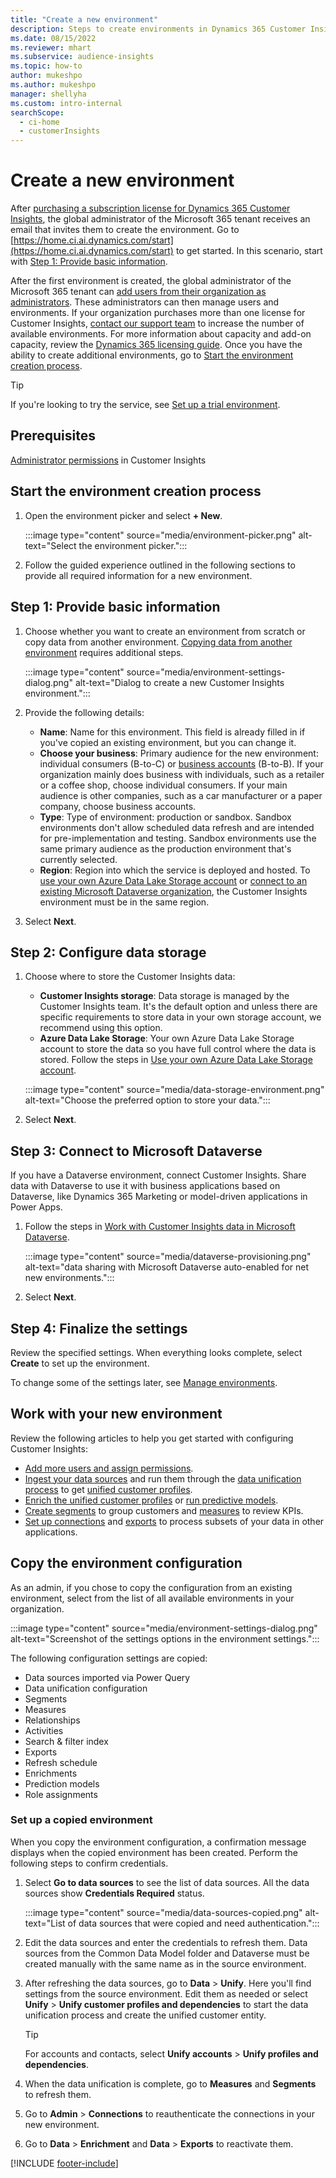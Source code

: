 ```yaml
---
title: "Create a new environment"
description: Steps to create environments in Dynamics 365 Customer Insights.
ms.date: 08/15/2022
ms.reviewer: mhart
ms.subservice: audience-insights
ms.topic: how-to
author: mukeshpo
ms.author: mukeshpo
manager: shellyha
ms.custom: intro-internal
searchScope: 
  - ci-home
  - customerInsights
---
```


# Create a new environment

After [purchasing a subscription license for Dynamics 365 Customer Insights](paid-license.md), the global administrator of the Microsoft 365 tenant receives an email that invites them to create the environment. Go to [https://home.ci.ai.dynamics.com/start](https://home.ci.ai.dynamics.com/start) to get started. In this scenario, start with [Step 1: Provide basic information](#step-1-provide-basic-information).

After the first environment is created, the global administrator of the Microsoft 365 tenant can [add users from their organization as administrators](permissions.md). These administrators can then manage users and environments. If your organization purchases more than one license for Customer Insights, [contact our support team](https://go.microsoft.com/fwlink/?linkid=2079641) to increase the number of available environments. For more information about capacity and add-on capacity, review the [Dynamics 365 licensing guide](https://go.microsoft.com/fwlink/?LinkId=866544). Once you have the ability to create additional environments, go to [Start the environment creation process](#start-the-environment-creation-process).

> [!TIP]
> If you're looking to try the service, see [Set up a trial environment](trial-signup.md).

## Prerequisites

[Administrator permissions](permissions.md) in Customer Insights

## Start the environment creation process

1. Open the environment picker and select **+ New**.
  
   :::image type="content" source="media/environment-picker.png" alt-text="Select the environment picker.":::

1. Follow the guided experience outlined in the following sections to provide all required information for a new environment.

## Step 1: Provide basic information

1. Choose whether you want to create an environment from scratch or copy data from another environment. [Copying data from another environment](#copy-the-environment-configuration) requires additional steps.

   :::image type="content" source="media/environment-settings-dialog.png" alt-text="Dialog to create a new Customer Insights environment.":::

1. Provide the following details:

   - **Name**: Name for this environment. This field is already filled in if you've copied an existing environment, but you can change it.
   - **Choose your business**: Primary audience for the new environment: individual consumers (B-to-C) or [business accounts](work-with-business-accounts.md) (B-to-B). If your organization mainly does business with individuals, such as a retailer or a coffee shop, choose individual consumers. If your main audience is other companies, such as a car manufacturer or a paper company, choose business accounts.
   - **Type**: Type of environment: production or sandbox. Sandbox environments don't allow scheduled data refresh and are intended for pre-implementation and testing. Sandbox environments use the same primary audience as the production environment that's currently selected.
   - **Region**: Region into which the service is deployed and hosted. To [use your own Azure Data Lake Storage account](own-data-lake-storage.md) or [connect to an existing Microsoft Dataverse organization](customer-insights-dataverse.md), the Customer Insights environment must be in the same region.

1. Select **Next**.

## Step 2: Configure data storage

1. Choose where to store the Customer Insights data:

   - **Customer Insights storage**: Data storage is managed by the Customer Insights team. It's the default option and unless there are specific requirements to store data in your own storage account, we recommend using this option.
   - **Azure Data Lake Storage**: Your own Azure Data Lake Storage account to store the data so you have full control where the data is stored. Follow the steps in [Use your own Azure Data Lake Storage account](own-data-lake-storage.md).

   :::image type="content" source="media/data-storage-environment.png" alt-text="Choose the preferred option to store your data.":::

1. Select **Next**.

## Step 3: Connect to Microsoft Dataverse

If you have a Dataverse environment, connect Customer Insights. Share data with Dataverse to use it with business applications based on Dataverse, like Dynamics 365 Marketing or model-driven applications in Power Apps.

1. Follow the steps in [Work with Customer Insights data in Microsoft Dataverse](customer-insights-dataverse.md).

   :::image type="content" source="media/dataverse-provisioning.png" alt-text="data sharing with Microsoft Dataverse auto-enabled for net new environments.":::

1. Select **Next**.

## Step 4: Finalize the settings

Review the specified settings. When everything looks complete, select **Create** to set up the environment.

To change some of the settings later, see [Manage environments](manage-environments.md).

## Work with your new environment

Review the following articles to help you get started with configuring Customer Insights:

- [Add more users and assign permissions](permissions.md).
- [Ingest your data sources](data-sources.md) and run them through the [data unification process](data-unification.md) to get [unified customer profiles](customer-profiles.md).
- [Enrich the unified customer profiles](enrichment-hub.md) or [run predictive models](predictions-overview.md).
- [Create segments](segments.md) to group customers and [measures](measures.md) to review KPIs.
- [Set up connections](connections.md) and [exports](export-destinations.md) to process subsets of your data in other applications.

## Copy the environment configuration

As an admin, if you chose to copy the configuration from an existing environment, select from the list of all available environments in your organization.

:::image type="content" source="media/environment-settings-dialog.png" alt-text="Screenshot of the settings options in the environment settings.":::

The following configuration settings are copied:

- Data sources imported via Power Query
- Data unification configuration
- Segments
- Measures
- Relationships
- Activities
- Search & filter index
- Exports
- Refresh schedule
- Enrichments
- Prediction models
- Role assignments

### Set up a copied environment

When you copy the environment configuration, a confirmation message displays when the copied environment has been created. Perform the following steps to confirm credentials.

1. Select **Go to data sources** to see the list of data sources. All the data sources show **Credentials Required** status.

   :::image type="content" source="media/data-sources-copied.png" alt-text="List of data sources that were copied and need authentication.":::

1. Edit the data sources and enter the credentials to refresh them. Data sources from the Common Data Model folder and Dataverse must be created manually with the same name as in the source environment.

1. After refreshing the data sources, go to **Data** > **Unify**. Here you'll find settings from the source environment. Edit them as needed or select **Unify** > **Unify customer profiles and dependencies** to start the data unification process and create the unified customer entity.

   > [!TIP]
   > For accounts and contacts, select **Unify accounts** > **Unify profiles and dependencies**.

1. When the data unification is complete, go to **Measures** and **Segments** to refresh them.

1. Go to **Admin** > **Connections** to reauthenticate the connections in your new environment.

1. Go to **Data** > **Enrichment** and **Data** > **Exports** to reactivate them.

[!INCLUDE [footer-include](includes/footer-banner.md)]
